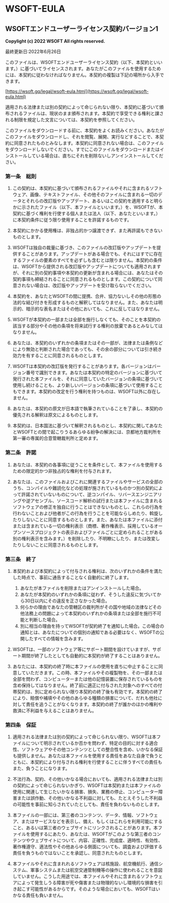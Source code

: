 # WSOFT-EULA
## WSOFTエンドユーザーライセンス契約バージョン1

**Copylight (c) 2022 WSOFT All rights reserved.**

最終更新日:2022年6月26日

このファイルは、WSOFTエンドユーザーライセンス契約（以下、本契約といいます。）に基づいてライセンスされます。あなたがこのファイルを使用するためには、本契約に従わなければなりません。本契約の複製は下記の場所から入手できます。

[https://wsoft.gq/legal/wsoft-eula.html](https://wsoft.gq/legal/wsoft-eula.html)

適用される法律または別の契約によって命じられない限り、本契約に基づいて頒布されるファイルは、現状のまま頒布されます。本契約で享受できる権利と課される制限を規定した文言については、本契約を参照してください。

このファイルをダウンロードする前に、本契約をよくお読みください。あなたがこのファイルをダウンロードし、それを閲覧、展開、実行などすることで、本契約に同意されたものとみなします。本契約に同意されない場合は、このファイルをダウンロードしないでください。すでにこのファイルをダウンロードまたはインストールしている場合は、直ちにそれを削除ないしアンインストールしてください。

### 第一条　総則
1. この契約は、本契約に基づいて頒布されるファイルやそれに含まれるソフトウェア、画像、テキストファイル、その他そのファイルに含まれる一切のデータとそれらの改訂版やアップデート、あるいはこの契約を適用すると明らかに示されたファイル（以下、本ファイルといいます。）を、WSOFTが、本契約に基づく権利を行使する個人または法人（以下、あなたといいます。）に本契約条件に従う限り使用することを許諾するものです。

1. 本契約にかかる使用権は、非独占的かつ譲渡できず、また再許諾もできないものとします。

1. WSOFTは独自の裁量に基づき、このファイルの改訂版やアップデートを提供することがあります。アップデートがある場合でも、それにはすでに存在するファイルの要素のすべてを必ずしも含むとは限りません。本契約の条件は、WSOFTから提供される改訂版やアップデートについても適用されますが、それに別の契約事項や本契約の更新が含まれる場合には、あなたはその契約事項も締結されることに同意されるものとします。この契約について同意されない場合は、改訂版やアップデートを受け取らないでください。

1. 本契約を、あなたとWSOFTの間に提携、合弁、協力ないしその他の形態の法的な結び付きを形成するものと解釈してはなりません。また、あなたは明示的、暗示的な表名またはその他においても、これに反してはなりません。

1. WSOFTが本契約の一部または全部を施行しなくても、そのことを本契約の該当する部分やその他の条項を将来試行する権利の放棄であるとみなしてはなりません。

1. あなたは、本契約のいずれかの条項またはその一部が、法律または条例などにより無効と判断された場合であっても、その余の部分については引き続き効力を有することに同意されるものとします。

1. WSOFTは本契約の改訂版を発行することがあります。各バージョンはバージョン番号で識別できます。あなたは本契約の特定のバージョンに基づいて発行された本ファイルを、それに同意していたバージョンの条項に基づいて使用し続けることも、より新しいバージョンの条項に基づいて使用することもできます。本契約の改定を行う権利を持つものは、WSOFT以外に存在しません。

1. あなたは、本契約の原文が日本語で執筆されていることを了承し、本契約の優先される解釈は原文によるものとします。

1. 本契約は、日本国法に基づいて解釈されるものとし、本契約に関してあなたとWSOFTとの間で起こりうるあらゆる紛争の解決には、京都地方裁判所を第一審の専属的合意管轄裁判所と定めます。

### 第二条　許諾
1. あなたは、本契約の各事項に従うことを条件として、本ファイルを使用するための限定的かつ非独占的な権利を付与されます。

1. あなたは、このファイルおよびこれに関連するファイルやサービスの全部のうち、コンパイルや難読化などの処理が施されているものかつ別の契約によって許諾されていないものについて、逆コンパイル、リバースエンジニアリングや逆アセンブル、ソースコード解析の試行または本ファイルに含まれるソフトウェアの修正を独自に行うことはできないものとし、これらの行為を行わないことおよび他者がこの行為を行うことを可能ならしめたり、斡旋したりしないことに同意するものとします。また、あなたは本ファイルに添付または含まれている一切の権利表示（商標、著作権表示、採用しているオープンソースプロジェクトの表示およびファイルごとに定められることがある別の権利表示を含みます。）を削除したり、不明瞭にしたり、または改変したりしないことに同意されるものとします。

### 第三条　終了
1. 本契約および本契約によって付与される権利は、次のいずれかの条件を満たした時点で、事前に通告することなく自動的に終了します。
    1. あなたが本ファイルを削除またはアンインストールした場合。
    1. あなたが本契約のいずれかの条項に従わず、そうした違反に気づいてから30日以内にその違反を正さなかった場合。
    1. 何らかの理由であなたの管轄区の裁判所がその国や地域の法律などその他法務上の問題によって本契約のいずれかの条項または全部を施行不可能と判断した場合。
    1. 別に相当の理由を持ってWSOFTが契約終了を通知した場合。この場合の通知とは、あなたについての個別の通知である必要はなく、WSOFTの公開したすべての情報を含みます。

1. WSOFTは、一部のソフトウェア等にサポート期間を設けていますが、サポート期間が終了したとしても自動的に本契約が終了することはありません。

1. あなたには、本契約の終了時に本ファイルの使用を直ちに中止することに同意していただきます。この時、本ファイルやその複製物を、その一部または全部を問わず、コンピューターまたは他の記憶装置に保存されているものを含め保持してはなりません。終了前に適正に付与された対象へのすべての付帯契約は、別に定められない限り本契約の終了後も有効です。本契約の終了により、賠償や補填やその他のあらゆる種類の損害について、だれも他社に対して責任を追うことがなくなります。本契約の終了が誰かのほかの権利や救済に不利益を与えることはありません。

### 第四条　保証
1. 適用される法律または別の契約によって命じられない限り、WSOFTは本ファイルについて明示されているか否かを問わず、特定の目的に対する適合性、ソフトウェアやその他コンテンツとしての整合性を含め、いかなる保証も提供しません。あなたは本ファイルを使用する責任をあなた自身で負うとともに、本契約により付与される権利を行使することに伴うすべての責任もまた、負うことになります。

1. 不法行為、契約、その他いかなる場合においても、適用される法律または別の契約によって命じられないかぎり、WSOFTは本契約または本ファイルの使用に関連して生じたいかなる損害、損失、業務の停止、コンピューター障害または誤作動、その他いかなる不利益に対しても、たとえそうした不利益の可能性を事前に知らされていたとしても、責任を負わないものとします。

1. 本ファイルの一部には、第三者のコンテンツ、データ、情報、ソフトウェア、またはサービスなどを表示し、備え、もしくはこれらを利用可能にすること、あるいは第三者のウェブサイトにリンクされることがあります。本ファイルを使用するにあたり、あなたは、WSOFTがこのような第三者のコンテンツやウェブサイトについて、内容、正確性、完成度、適時性、有効性、著作権遵守、適法性やその他あらゆる側面についても、調査および評価する責任を負うものではないことを承認し、同意されたものとします。

1. 本ファイルやそれに含まれれるソフトウェアは核施設、航空機航行、通信システム、軍事システムまたは航空交通管制機等の操作に使われることを意図していません。こうした用途では、本ファイルやそれに含まれるソフトウェアによって発生しうる障害が死や傷害または物理的ないし環境的な損害を引き起こす可能性があるからです。そのような場合においても、WSOFTはいかなる責任も負いません。
